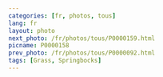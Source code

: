 ```yaml
---
categories: [fr, photos, tous]
lang: fr
layout: photo
next_photo: /fr/photos/tous/P0000159.html
picname: P0000158
prev_photo: /fr/photos/tous/P0000092.html
tags: [Grass, Springbocks]
---
```

